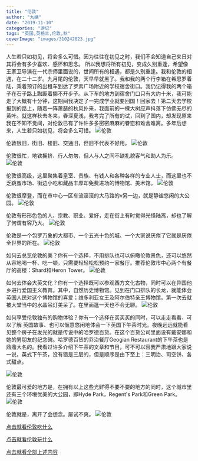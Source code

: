 ```yaml
---
title: "伦敦"
author: "九姨"
date: "2019-11-10"
categories: "游记"
tags: "英国,英格兰,伦敦,秋"
coverImage: "images/310242823.jpg"
---
```


人生若只如初见，将会多么可惜。因为往往在初见之时，我们不会知道自己来日对其将会有多少喜欢、感怀和思念。 所以我想将所有初见，变成久别重逢，希望像王家卫导演在一代宗师里面说的，世间所有的相遇，都是久别重逢。我和伦敦的相遇，在二十二岁。九月尾的伦敦，天早早就黑了。我和我的两个行李箱在希思罗着陆，乘着预订的出租车到达了罗素广场附近的学校宿舍街口。我仍记得我的两个箱子在石子路上踟蹰着挪不开步子。从下车的地方到宿舍门口只有大约十米，我可能走了大概有十分钟，这期间我决定了一完成学业就要回国！回家去！第二天去学校报到的路上，随着一阵萧瑟的秋风扑来，我面前的一棵大树应声抖落下仿佛无尽的黄叶。就这样秋去冬来，春深夏浅，我考完了所有的试，回到了国内，却发现原来我在不知不觉间，对伦敦已有了许许多多密密麻麻的眷恋和难舍难离。多年后想来，人生若只如初见，将会多么可惜。
![伦敦](images/1897973720.jpg)

伦敦很旧，街旧、楼旧、交通旧，但旧不代表不好用。
![伦敦](images/611877824.jpg)

伦敦很忙，地铁拥挤、行人匆匆，但人与人之间不缺礼貌客气和助人为乐。
![伦敦](images/IMG_20120729_115019.jpg)

伦敦很高级，这里聚集着皇室、贵族、有钱人和各种各样的专业人士，而这里也不乏跳蚤市场、街边小吃和藏品丰厚却免费进场的博物馆、美术馆。
![伦敦](images/2082827365.jpg)

伦敦很摩登，而在市中心一区车流滚滚的大马路的v另一边，就是静谧悠闲的大公园。
![伦敦](images/262473853.jpg)

伦敦有形形色色的人、宗教、职业、爱好，走在街上有时觉得光怪陆离，却也了解了何谓有容乃大。
![伦敦](images/IMG_20140823_154841.jpg)

伦敦是一个包罗万象的大都市、一个五光十色的城、一个大家说厌倦了它就是厌倦全世界的所在。 
![伦敦](images/coverimageIMG_20170701_214925_1.jpg)

如何去总览伦敦的美？你有一个选择，不用排队也可以俯瞰伦敦景色，还可以悠然从容地喝一杯、吃一顿，只需要轻轻松松预约一家餐厅。推荐伦敦市中心两个有餐厅的高楼：Shard和Heron Tower。 
![伦敦](images/1837729748.jpg)

如何去体会大英文化？你有一个选择既可以参观西方文化古物，同时可以在异国他乡进行爱国主义教育。其中，自然历史博物馆。见到在门口排队的长龙，就能体会英国人民对这个博物馆的喜爱；维多利亚女王及阿尔伯特亲王博物馆。第一次去就被大堂当中的水晶吊灯美呆了。在里面逛一天也不会无聊。
![伦敦](images/1863606397.jpg)

如何享受伦敦独有的购物体验？你有一个选择在买买买的同时，可以走走看看、可以了解 英国故事、也可以惬意悠闲地体会一下英国下午茶时光。夜晚远远就能看见整个房子在发光的就是传说中的哈罗德百货。在这个百货公司里面设有戴安娜和她的男朋友的纪念碑。哈罗德百货的乔治餐厅Geogian Restaurant的下午茶也是鼎鼎大名的。我看过许多介绍下午茶的文章和节目，可不可以容我严肃地跟大家说一说，英式下午茶，没有错是三层的，但是顺序是由下至上：三明治、司空饼、各式甜点。

![伦敦](images/P1000647.jpg)

伦敦最可爱的地方是，在拥有以上这些光鲜得不要不要的地方的同时，这个城市里还有三个环境优美的大公园，即Hyde Park，Regent's Park和Green Park。
![伦敦](images/20190120.jpg)

伦敦就是，离开了会想念。屡试不爽。 
![伦敦](images/310242823.jpg)


[点击就看伦敦吃什么](/posts/categories/%E7%BE%8E%E9%A3%9F?pagetype=uk-food&tags=%E8%8B%B1%E5%9B%BD,%E4%BC%A6%E6%95%A6&extags=)

[点击就看伦敦玩什么](/posts/categories/攻略?pagetype=uk-play&tags=英国,伦敦&extags=)

[点击就看全部上述内容](/posts?tags=%E4%BC%A6%E6%95%A6)